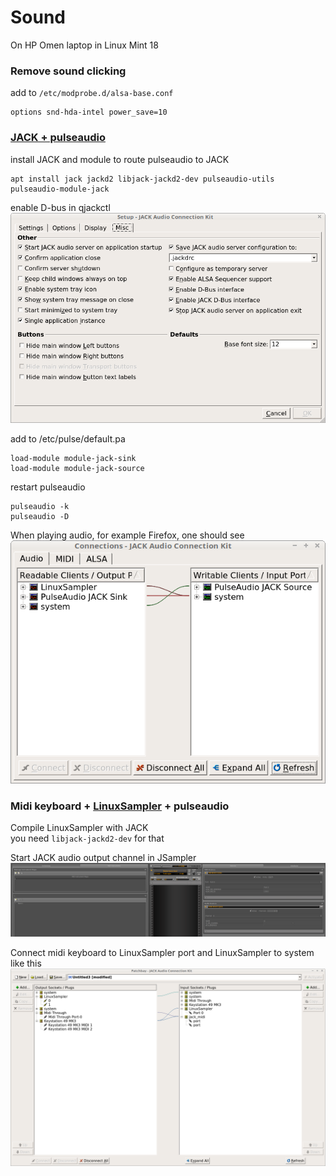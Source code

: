 # Sound
On HP Omen laptop in Linux Mint 18

### Remove sound clicking
add to `/etc/modprobe.d/alsa-base.conf`
```
options snd-hda-intel power_save=10
```

### [JACK + pulseaudio](https://askubuntu.com/questions/572120/how-to-use-jack-and-pulseaudio-alsa-at-the-same-time-on-the-same-audio-device)  
install JACK and module to route pulseaudio to JACK  
```
apt install jack jackd2 libjack-jackd2-dev pulseaudio-utils pulseaudio-module-jack
```

enable D-bus in qjackctl
![](./qjackctl-misc-settings.png)

add to /etc/pulse/default.pa  
```
load-module module-jack-sink
load-module module-jack-source
```

restart pulseaudio
```
pulseaudio -k
pulseaudio -D
```

When playing audio, for example Firefox, one should see
![](./qjackctl-audio-connections.png)

### Midi keyboard + [LinuxSampler](https://linuxsampler.org) + pulseaudio
Compile LinuxSampler with JACK  
you need `libjack-jackd2-dev` for that  

Start JACK audio output channel in JSampler
![](./jsampler.png)  

Connect midi keyboard to LinuxSampler port and LinuxSampler to system like this
![](./qjackctl-midi-patchbay.png)
